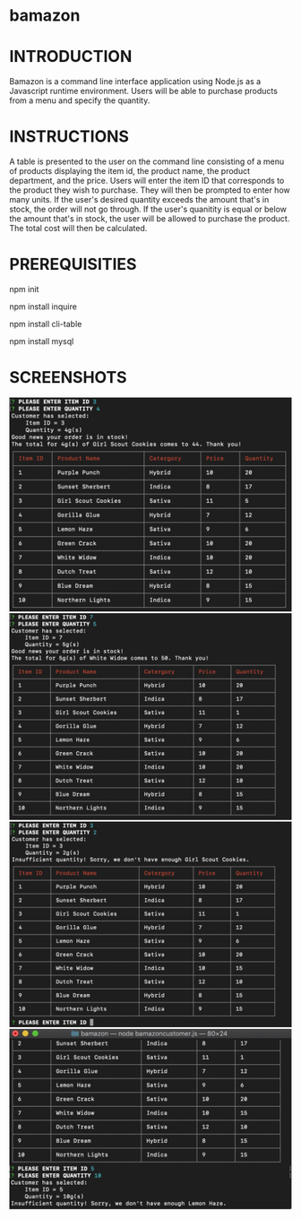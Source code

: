 # bamazon
# INTRODUCTION
Bamazon is a command line interface application using Node.js as a Javascript runtime environment. Users will be able to purchase products from a menu and specify the quantity.

# INSTRUCTIONS
A table is presented to the user on the command line consisting of a menu of products displaying the item id, the product name, the product department, and the price. Users will enter the item ID that corresponds to the product they wish to purchase. They will then be prompted to enter how many units. If the user's desired quantity exceeds the amount that's in stock, the order will not go through. If the user's quanitity is equal or below the amount that's in stock, the user will be allowed to purchase the product. The total cost will then be calculated.

# PREREQUISITIES
npm init

npm install inquire

npm install cli-table

npm install mysql

# SCREENSHOTS
![screenshot1](bamazon1.png)
![screenshot2](bamazon2.png)
![screenshot3](bamazon3.png)
![screenshot4](bamazon4.png)
